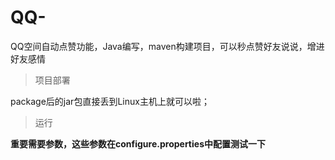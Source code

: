 # QQ-
QQ空间自动点赞功能，Java编写，maven构建项目，可以秒点赞好友说说，增进好友感情

>项目部署

package后的jar包直接丢到Linux主机上就可以啦；

>运行

**重要需要参数，这些参数在configure.properties中配置测试一下**

